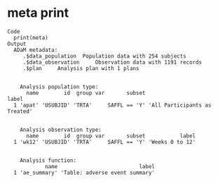 # meta print

    Code
      print(meta)
    Output
      ADaM metadata: 
         .$data_population 	Population data with 254 subjects 
         .$data_observation 	Observation data with 1191 records 
         .$plan 	Analysis plan with 1 plans 
      
      
        Analysis population type:
          name        id  group var       subset                         label
      1 'apat' 'USUBJID' 'TRTA'     SAFFL == 'Y' 'All Participants as Treated'
      
      
        Analysis observation type:
          name        id  group var       subset           label
      1 'wk12' 'USUBJID' 'TRTA'     SAFFL == 'Y' 'Weeks 0 to 12'
      
      
        Analysis function:
                name                          label
      1 'ae_summary' 'Table: adverse event summary'
      

